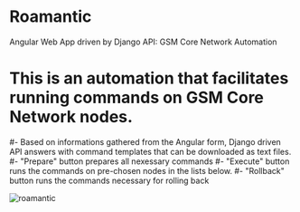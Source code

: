 # Roamantic
Angular Web App driven by Django API: GSM Core Network Automation

# This is an automation that facilitates running commands on GSM Core Network nodes.
#- Based on informations gathered from the Angular form, Django driven API answers with command templates that can be downloaded as text files. 
#- "Prepare" button prepares all nexessary commands
#- "Execute" button runs the commands on pre-chosen nodes in the lists below.
#- "Rollback" button runs the commands necessary for rolling back

![roamantic](https://user-images.githubusercontent.com/41698019/167261088-9f15c94c-1ac5-42cb-b787-09df0159b2a2.png)

